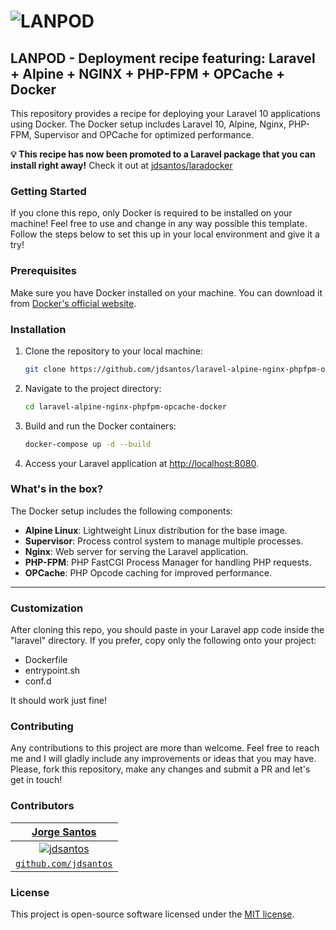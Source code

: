 
![LANPOD](https://raw.githubusercontent.com/jdsantos/laravel-alpine-nginx-phpfpm-opcache-docker/main/docs/banner.png)
============

## LANPOD - Deployment recipe featuring: Laravel + Alpine + NGINX + PHP-FPM + OPCache + Docker

This repository provides a recipe for deploying your Laravel 10 applications using Docker. The Docker setup includes Laravel 10, Alpine, Nginx, PHP-FPM, Supervisor and OPCache for optimized performance.

**💡 This recipe has now been promoted to a Laravel package that you can install right away!**
Check it out at [jdsantos/laradocker](https://github.com/jdsantos/laradocker)

### Getting Started

If you clone this repo, only Docker is required to be installed on your machine! Feel free to use and change in any way possible this template. Follow the steps below to set this up in your local environment and give it a try!

### Prerequisites

Make sure you have Docker installed on your machine. You can download it from [Docker's official website](https://www.docker.com/get-started).

### Installation

1. Clone the repository to your local machine:

    ```bash
    git clone https://github.com/jdsantos/laravel-alpine-nginx-phpfpm-opcache-docker.git
    ```

2. Navigate to the project directory:

    ```bash
    cd laravel-alpine-nginx-phpfpm-opcache-docker
    ```

3. Build and run the Docker containers:

    ```bash
    docker-compose up -d --build
    ```

4. Access your Laravel application at [http://localhost:8080](http://localhost:8080).

### What's in the box?

The Docker setup includes the following components:

- **Alpine Linux**: Lightweight Linux distribution for the base image.
- **Supervisor**: Process control system to manage multiple processes.
- **Nginx**: Web server for serving the Laravel application.
- **PHP-FPM**: PHP FastCGI Process Manager for handling PHP requests.
- **OPCache**: PHP Opcode caching for improved performance.

---

### Customization

After cloning this repo, you should paste in your Laravel app code inside the "laravel" directory. If you prefer, copy only the following onto your project:

 - Dockerfile
 - entrypoint.sh
 - conf.d

It should work just fine!

### Contributing

Any contributions to this project are more than welcome. Feel free to reach me and I will gladly include any improvements or ideas that you may have.
Please, fork this repository, make any changes and submit a PR and let's get in touch!

### Contributors

| <a href="http://jdsantos.github.io" target="_blank">**Jorge Santos**</a>
|:---:|
| [![jdsantos](https://avatars1.githubusercontent.com/u/1708961?v=3&s=50)](http://jdsantos.github.io)    | 
| <a href="https://github.com/jdsantos" target="_blank">`github.com/jdsantos`</a>

### License

This project is open-source software licensed under the [MIT license](LICENSE).
